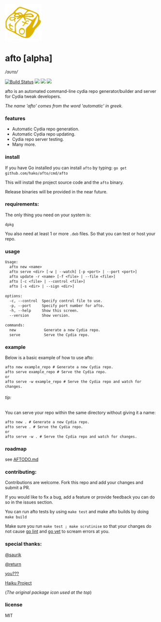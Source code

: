 ![](logo.png)

# afto [alpha]

_/αυτο/_


[![Build Status](https://travis-ci.org/hako/afto.svg)](https://travis-ci.org/hako/afto)
![](http://goreportcard.com/badge/hako/afto)
![](http://img.shields.io/status/alpha.png?color=yellow)
![](https://img.shields.io/badge/version-0.2-yellow.png)

afto is an automated command-line cydia repo generator/builder and server for Cydia tweak developers.

_The name 'afto' comes from the word 'automatic' in greek._

### features
+ Automatic Cydia repo generation.
+ Automatic Cydia repo updating.
+ Cydia repo server testing.
+ Many more.

### install

If you have Go installed you can install `afto` by typing:
`go get github.com/hako/afto/cmd/afto`

This will install the project source code and the `afto` binary.

Release binaries will be provided in the near future.

### requirements:
The only thing you need on your system is:

`dpkg`

You also need at least 1 or more `.deb` files. So that you can test or host your repo.

### usage
```
Usage:
  afto new <name>
  afto serve <dir> [-w | --watch] [-p <port> | --port <port>]
  afto update -r <name> [-f <file> | --file <file>] 
  afto [-c <file> | --control <file>]
  afto [-s <dir> | --sign <dir>]

options:
  -c, --control  Specify control file to use.
  -p, --port     Specify port number for afto.
  -h, --help     Show this screen.
  --version      Show version.

commands:
  new             Generate a new Cydia repo.
  serve           Serve the Cydia repo.
```

### example

Below is a basic example of how to use afto:

```
afto new example_repo # Generate a new Cydia repo.
afto serve example_repo # Serve the Cydia repo.
or
afto serve -w example_repo # Serve the Cydia repo and watch for changes.
```

###### tip:
You can serve your repo within the same directory without giving it a name:

```
afto new . # Generate a new Cydia repo.
afto serve . # Serve the Cydia repo.
or
afto serve -w . # Serve the Cydia repo and watch for changes.
```

### roadmap
see [AFTODO.md](AFTODO.md)

### contributing:
Contributions are welcome. Fork this repo and add your changes and submit a PR. 

If you would like to fix a bug, add a feature or provide feedback you can do so in the issues section.

You can run afto tests by using `make test`
and make afto builds by doing `make build`

Make sure you run `make test ; make scrutinise` so that your changes do not cause [go lint](https://github.com/golang/lint) and [go vet](https://golang.org/cmd/vet/) to scream errors at you.

### special thanks:
[@saurik](http://twitter.com/saurik)

[@return](https://github.com/return)

[you???](https://github.com/hako/afto#contributing)

[Haiku Project](https://haiku-os.org)

(_The original package icon used at the top_)

### license

MIT
